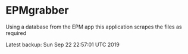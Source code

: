 # EPMgrabber
Using a database from the EPM app this application scrapes the files as required


Latest backup: Sun Sep 22 22:57:01 UTC 2019
